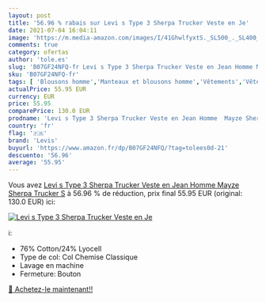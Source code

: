 ```yaml
---
layout: post
title: '56.96 % rabais sur Levi s Type 3 Sherpa Trucker Veste en Je'
date: 2021-07-04 16:04:11
image: 'https://m.media-amazon.com/images/I/41GhwlfyxtS._SL500_._SL400_.jpg'
comments: true
category: ofertas
author: 'tole.es'
slug: 'B07GF24NFQ-fr Levi s Type 3 Sherpa Trucker Veste en Jean Homme Mayze...'
sku: 'B07GF24NFQ-fr'
tags: [ 'Blousons homme','Manteaux et blousons homme','Vêtements','Vêtements homme','levis', ]
actualPrice: 55.95 EUR
currency: EUR
price: 55.95
comparePrice: 130.0 EUR
prodname: 'Levi s Type 3 Sherpa Trucker Veste en Jean Homme  Mayze Sherpa Trucker  S'
country: 'fr'
flag: '🇫🇷'
brand: 'Levis'
buyurl: 'https://www.amazon.fr/dp/B07GF24NFQ/?tag=tolees0d-21'
descuento: '56.96'
average: '55.95'
---
```


Vous avez [Levi s Type 3 Sherpa Trucker Veste en Jean Homme  Mayze Sherpa Trucker  S](https://www.amazon.fr/dp/B07GF24NFQ/?tag=tolees0d-21)  à  56.96 % de réduction, prix final  55.95 EUR (original: 130.0 EUR) ici:

[![Levi s Type 3 Sherpa Trucker Veste en Je](https://m.media-amazon.com/images/I/41GhwlfyxtS._SL500_._SL400_.jpg)](https://www.amazon.fr/dp/B07GF24NFQ/?tag=tolees0d-21)

ℹ️:

- 76% Cotton/24% Lyocell
- Type de col: Col Chemise Classique
- Lavage en machine
- Fermeture: Bouton

[🛒 Achetez-le maintenant!!](https://www.amazon.fr/dp/B07GF24NFQ/?tag=tolees0d-21)
